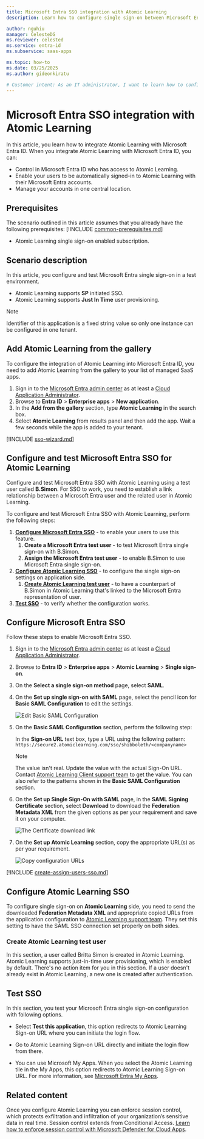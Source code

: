 ```yaml
---
title: Microsoft Entra SSO integration with Atomic Learning
description: Learn how to configure single sign-on between Microsoft Entra ID and Atomic Learning.

author: nguhiu
manager: CelesteDG
ms.reviewer: celested
ms.service: entra-id
ms.subservice: saas-apps

ms.topic: how-to
ms.date: 03/25/2025
ms.author: gideonkiratu

# Customer intent: As an IT administrator, I want to learn how to configure single sign-on between Microsoft Entra ID and Atomic Learning so that I can control who has access to Atomic Learning, enable automatic sign-in with Microsoft Entra accounts, and manage my accounts in one central location.
---
```

# Microsoft Entra SSO integration with Atomic Learning

In this article,  you learn how to integrate Atomic Learning with Microsoft Entra ID. When you integrate Atomic Learning with Microsoft Entra ID, you can:

* Control in Microsoft Entra ID who has access to Atomic Learning.
* Enable your users to be automatically signed-in to Atomic Learning with their Microsoft Entra accounts.
* Manage your accounts in one central location.

## Prerequisites

The scenario outlined in this article assumes that you already have the following prerequisites:
[!INCLUDE [common-prerequisites.md](~/identity/saas-apps/includes/common-prerequisites.md)]
* Atomic Learning single sign-on enabled subscription.

## Scenario description

In this article,  you configure and test Microsoft Entra single sign-on in a test environment.

* Atomic Learning supports **SP** initiated SSO.
* Atomic Learning supports **Just In Time** user provisioning.

> [!NOTE]
> Identifier of this application is a fixed string value so only one instance can be configured in one tenant.

## Add Atomic Learning from the gallery

To configure the integration of Atomic Learning into Microsoft Entra ID, you need to add Atomic Learning from the gallery to your list of managed SaaS apps.

1. Sign in to the [Microsoft Entra admin center](https://entra.microsoft.com) as at least a [Cloud Application Administrator](~/identity/role-based-access-control/permissions-reference.md#cloud-application-administrator).
1. Browse to **Entra ID** > **Enterprise apps** > **New application**.
1. In the **Add from the gallery** section, type **Atomic Learning** in the search box.
1. Select **Atomic Learning** from results panel and then add the app. Wait a few seconds while the app is added to your tenant.

 [!INCLUDE [sso-wizard.md](~/identity/saas-apps/includes/sso-wizard.md)]

<a name='configure-and-test-azure-ad-sso-for-atomic-learning'></a>

## Configure and test Microsoft Entra SSO for Atomic Learning

Configure and test Microsoft Entra SSO with Atomic Learning using a test user called **B.Simon**. For SSO to work, you need to establish a link relationship between a Microsoft Entra user and the related user in Atomic Learning.

To configure and test Microsoft Entra SSO with Atomic Learning, perform the following steps:

1. **[Configure Microsoft Entra SSO](#configure-azure-ad-sso)** - to enable your users to use this feature.
    1. **Create a Microsoft Entra test user** - to test Microsoft Entra single sign-on with B.Simon.
    1. **Assign the Microsoft Entra test user** - to enable B.Simon to use Microsoft Entra single sign-on.
1. **[Configure Atomic Learning SSO](#configure-atomic-learning-sso)** - to configure the single sign-on settings on application side.
    1. **[Create Atomic Learning test user](#create-atomic-learning-test-user)** - to have a counterpart of B.Simon in Atomic Learning that's linked to the Microsoft Entra representation of user.
1. **[Test SSO](#test-sso)** - to verify whether the configuration works.

<a name='configure-azure-ad-sso'></a>

## Configure Microsoft Entra SSO

Follow these steps to enable Microsoft Entra SSO.

1. Sign in to the [Microsoft Entra admin center](https://entra.microsoft.com) as at least a [Cloud Application Administrator](~/identity/role-based-access-control/permissions-reference.md#cloud-application-administrator).
1. Browse to **Entra ID** > **Enterprise apps** > **Atomic Learning** > **Single sign-on**.
1. On the **Select a single sign-on method** page, select **SAML**.
1. On the **Set up single sign-on with SAML** page, select the pencil icon for **Basic SAML Configuration** to edit the settings.

   ![Edit Basic SAML Configuration](common/edit-urls.png)

1. On the **Basic SAML Configuration** section, perform the following step:

    In the **Sign-on URL** text box, type a URL using the following pattern:
    `https://secure2.atomiclearning.com/sso/shibboleth/<companyname>`

	> [!NOTE]
	> The value isn't  real. Update the value with the actual Sign-On URL. Contact [Atomic Learning Client support team](mailto:cs@atomiclearning.com) to get the value. You can also refer to the patterns shown in the **Basic SAML Configuration** section.

1. On the **Set up Single Sign-On with SAML** page, in the **SAML Signing Certificate** section, select **Download** to download the **Federation Metadata XML** from the given options as per your requirement and save it on your computer.

	![The Certificate download link](common/metadataxml.png)

6. On the **Set up Atomic Learning** section, copy the appropriate URL(s) as per your requirement.

	![Copy configuration URLs](common/copy-configuration-urls.png)

<a name='create-an-azure-ad-test-user'></a>

[!INCLUDE [create-assign-users-sso.md](~/identity/saas-apps/includes/create-assign-users-sso.md)]

## Configure Atomic Learning SSO

To configure single sign-on on **Atomic Learning** side, you need to send the downloaded **Federation Metadata XML** and appropriate copied URLs from the application configuration to [Atomic Learning support team](mailto:cs@atomiclearning.com). They set this setting to have the SAML SSO connection set properly on both sides.

### Create Atomic Learning test user

In this section, a user called Britta Simon is created in Atomic Learning. Atomic Learning supports just-in-time user provisioning, which is enabled by default. There's no action item for you in this section. If a user doesn't already exist in Atomic Learning, a new one is created after authentication.

## Test SSO

In this section, you test your Microsoft Entra single sign-on configuration with following options. 

* Select **Test this application**, this option redirects to Atomic Learning Sign-on URL where you can initiate the login flow. 

* Go to Atomic Learning Sign-on URL directly and initiate the login flow from there.

* You can use Microsoft My Apps. When you select the Atomic Learning tile in the My Apps, this option redirects to Atomic Learning Sign-on URL. For more information, see [Microsoft Entra My Apps](/azure/active-directory/manage-apps/end-user-experiences#azure-ad-my-apps).

## Related content

Once you configure Atomic Learning you can enforce session control, which protects exfiltration and infiltration of your organization’s sensitive data in real time. Session control extends from Conditional Access. [Learn how to enforce session control with Microsoft Defender for Cloud Apps](/cloud-app-security/proxy-deployment-aad).

